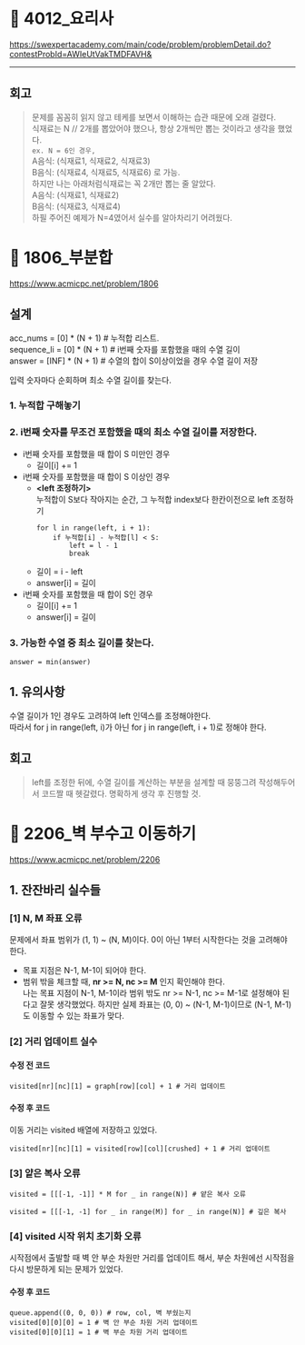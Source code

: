 # 📄 4012_요리사
https://swexpertacademy.com/main/code/problem/problemDetail.do?contestProbId=AWIeUtVakTMDFAVH&

------------------------------
## 회고
> 문제를 꼼꼼히 읽지 않고 테케를 보면서 이해하는 습관 때문에 오래 걸렸다.  
식재료는 N // 2개를 뽑았어야 했으나, 항상 2개씩만 뽑는 것이라고 생각을 했었다.   
    `ex. N = 6인 경우,`   
    A음식: (식재료1, 식재료2, 식재료3)   
    B음식: (식재료4, 식재료5, 식재료6) 로 가능.  
    하지만 나는 아래처럼식재료는 꼭 2개만 뽑는 줄 알았다.  
    A음식: (식재료1, 식재료2)   
    B음식: (식재료3, 식재료4)  
하필 주어진 예제가 N=4였어서 실수를 알아차리기 어려웠다.


# 📄 1806_부분합
https://www.acmicpc.net/problem/1806

## 설계
acc_nums = [0] * (N + 1) # 누적합 리스트.  
sequence_li = [0] * (N + 1)  # i번째 숫자를 포함했을 때의 수열 길이  
answer = [INF] * (N + 1) # 수열의 합이 S이상이었을 경우 수열 길이 저장

입력 숫자마다 순회하며 최소 수열 길이를 찾는다.  
### 1. 누적합 구해놓기
### 2. i번째 숫자를 무조건 포함했을 때의 최소 수열 길이를 저장한다.
- i번째 숫자를 포함했을 때 합이 S 미만인 경우  
    - 길이[i] += 1
- i번째 숫자를 포함했을 때 합이 S 이상인 경우  
    - **<left 조정하기>**  
    누적합이 S보다 작아지는 순간, 그 누적합 index보다 한칸이전으로 left 조정하기
        ```
        for l in range(left, i + 1):
            if 누적합[i] - 누적합[l] < S:
                left = l - 1
                break
        ```
    - 길이 = i - left  
    - answer[i] = 길이
- i번째 숫자를 포함했을 때 합이 S인 경우  
    - 길이[i] += 1
    - answer[i] = 길이

### 3. 가능한 수열 중 최소 길이를 찾는다.
```
answer = min(answer)
```


## 1. 유의사항
수열 길이가 1인 경우도 고려하여 left 인덱스를 조정해야한다.  
따라서 for j in range(left, i)가 아닌 for j in range(left, i + 1)로 정해야 한다.

## 회고
> left를 조정한 뒤에, 수열 길이를 계산하는 부분을 설계할 때 뭉뚱그려 작성해두어서 코드짤 때 헷갈렸다. 명확하게 생각 후 진행할 것.

# 📄 2206_벽 부수고 이동하기
https://www.acmicpc.net/problem/2206
## 1. 잔잔바리 실수들
### [1] N, M 좌표 오류
문제에서 좌표 범위가 (1, 1) ~ (N, M)이다. 0이 아닌 1부터 시작한다는 것을 고려해야 한다.
- 목표 지점은 N-1, M-1이 되어야 한다.
- 범위 밖을 체크할 때, **nr >= N, nc >= M** 인지 확인해야 한다.   
    나는 목표 지점이 N-1, M-1이라 범위 밖도 nr >= N-1, nc >= M-1로 설정해야 된다고 잘못 생각했었다. 하지만 실제 좌표는 (0, 0) ~ (N-1, M-1)이므로 (N-1, M-1)도 이동할 수 있는 좌표가 맞다.

### [2] 거리 업데이트 실수
#### 수정 전 코드
```
visited[nr][nc][1] = graph[row][col] + 1 # 거리 업데이트
```

#### 수정 후 코드
이동 거리는 visited 배열에 저장하고 있었다.
```
visited[nr][nc][1] = visited[row][col][crushed] + 1 # 거리 업데이트
```

### [3] 얕은 복사 오류
```
visited = [[[-1, -1]] * M for _ in range(N)] # 얕은 복사 오류

visited = [[[-1, -1] for _ in range(M)] for _ in range(N)] # 깊은 복사 
```

### [4] visited 시작 위치 초기화 오류
시작점에서 출발할 때 벽 안 부순 차원만 거리를 업데이트 해서, 부순 차원에선 시작점을 다시 방문하게 되는 문제가 있었다.

#### 수정 후 코드
```
queue.append((0, 0, 0)) # row, col, 벽 부쉈는지
visited[0][0][0] = 1 # 벽 안 부순 차원 거리 업데이트
visited[0][0][1] = 1 # 벽 부순 차원 거리 업데이트
```


